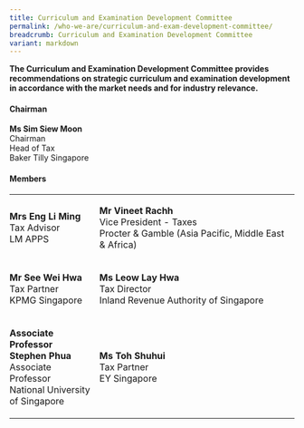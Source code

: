 ```yaml
---
title: Curriculum and Examination Development Committee
permalink: /who-we-are/curriculum-and-exam-development-committee/
breadcrumb: Curriculum and Examination Development Committee
variant: markdown
---
```

**The Curriculum and Examination Development Committee provides recommendations on strategic curriculum and examination development in accordance with the market needs and for industry relevance.**

#### **Chairman**
**Ms Sim Siew Moon** <br>
Chairman <br>
Head of Tax <br>
Baker Tilly Singapore <br>

#### **Members**

<table> 
<tbody><tr>

<td style="padding-left: 0">
<p>

<b>Mrs Eng Li Ming</b>
<br>
Tax Advisor <br>
LM APPS
</p>
</td>
<td>
<p>

<b>Mr Vineet Rachh </b><br>
Vice President - Taxes <br>
Procter &amp; Gamble (Asia Pacific, Middle East &amp; Africa)
</p>
</td>
</tr>

<tr>
<td style="padding-left: 0">
<p>

<b>Mr See Wei Hwa</b> <br>
Tax Partner <br>
KPMG Singapore
</p>
</td>

<td>
<p>

<b>Ms Leow Lay Hwa</b> <br>
Tax Director <br>
Inland Revenue Authority of Singapore
</p>
</td>
</tr>

<tr>
<td style="padding-left: 0">
<p>

<b>Associate Professor<br>Stephen Phua</b><br>
Associate Professor <br>
National University<br> of Singapore
</p>
</td>
<td>
<p>

<b>Ms Toh Shuhui</b><br>
Tax Partner <br>
EY Singapore
</p>
</td>
</tr>
</tbody></table>